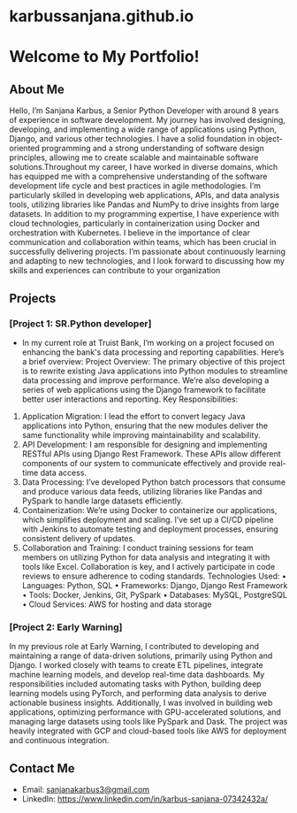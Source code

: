 # karbussanjana.github.io

# Welcome to My Portfolio!

## About Me
Hello, I’m Sanjana Karbus, a Senior Python Developer with around 8 years of experience in software development. My journey has involved designing, developing, and implementing a wide range of applications using Python, Django, and various other technologies. I have a solid foundation in object-oriented programming and a strong understanding of software design principles, allowing me to create scalable and maintainable software solutions.Throughout my career, I have worked in diverse domains, which has equipped me with a comprehensive understanding of the software development life cycle and best practices in agile methodologies. I’m particularly skilled in developing web applications, APIs, and data analysis tools, utilizing libraries like Pandas and NumPy to drive insights from large datasets.
In addition to my programming expertise, I have experience with cloud technologies, particularly in containerization using Docker and orchestration with Kubernetes. I believe in the importance of clear communication and collaboration within teams, which has been crucial in successfully delivering projects.
I’m passionate about continuously learning and adapting to new technologies, and I look forward to discussing how my skills and experiences can contribute to your organization

## Projects
### [Project 1: SR.Python developer]
- In my current role at Truist Bank, I’m working on a project focused on enhancing the bank's data processing and reporting capabilities. Here’s a brief overview:
Project Overview:
The primary objective of this project is to rewrite existing Java applications into Python modules to streamline data processing and improve performance. We’re also developing a series of web applications using the Django framework to facilitate better user interactions and reporting.
Key Responsibilities:
1.	Application Migration: I lead the effort to convert legacy Java applications into Python, ensuring that the new modules deliver the same functionality while improving maintainability and scalability.
2.	API Development: I am responsible for designing and implementing RESTful APIs using Django Rest Framework. These APIs allow different components of our system to communicate effectively and provide real-time data access.
3.	Data Processing: I’ve developed Python batch processors that consume and produce various data feeds, utilizing libraries like Pandas and PySpark to handle large datasets efficiently.
4.	Containerization: We’re using Docker to containerize our applications, which simplifies deployment and scaling. I’ve set up a CI/CD pipeline with Jenkins to automate testing and deployment processes, ensuring consistent delivery of updates.
5.	Collaboration and Training: I conduct training sessions for team members on utilizing Python for data analysis and integrating it with tools like Excel. Collaboration is key, and I actively participate in code reviews to ensure adherence to coding standards.
Technologies Used:
•	Languages: Python, SQL
•	Frameworks: Django, Django Rest Framework
•	Tools: Docker, Jenkins, Git, PySpark
•	Databases: MySQL, PostgreSQL
•	Cloud Services: AWS for hosting and data storage


### [Project 2: Early Warning]
In my previous role at Early Warning, I contributed to developing and maintaining a range of data-driven solutions, primarily using Python and Django. I worked closely with teams to create ETL pipelines, integrate machine learning models, and develop real-time data dashboards. My responsibilities included automating tasks with Python, building deep learning models using PyTorch, and performing data analysis to derive actionable business insights. Additionally, I was involved in building web applications, optimizing performance with GPU-accelerated solutions, and managing large datasets using tools like PySpark and Dask. The project was heavily integrated with GCP and cloud-based tools like AWS for deployment and continuous integration.


## Contact Me
- Email: sanjanakarbus3@gmail.com
- LinkedIn: https://www.linkedin.com/in/karbus-sanjana-07342432a/
